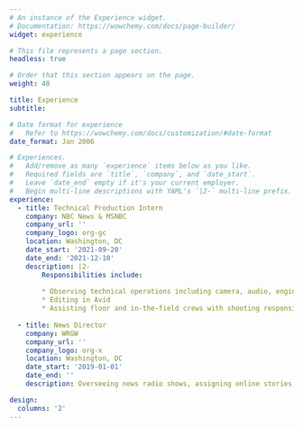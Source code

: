 ```yaml
---
# An instance of the Experience widget.
# Documentation: https://wowchemy.com/docs/page-builder/
widget: experience

# This file represents a page section.
headless: true

# Order that this section appears on the page.
weight: 40

title: Experience
subtitle:

# Date format for experience
#   Refer to https://wowchemy.com/docs/customization/#date-format
date_format: Jan 2006

# Experiences.
#   Add/remove as many `experience` items below as you like.
#   Required fields are `title`, `company`, and `date_start`.
#   Leave `date_end` empty if it's your current employer.
#   Begin multi-line descriptions with YAML's `|2-` multi-line prefix.
experience:
  - title: Technical Production Intern
    company: NBC News & MSNBC
    company_url: ''
    company_logo: org-gc
    location: Washington, DC
    date_start: '2021-09-20'
    date_end: '2021-12-10'
    description: |2-
        Responsibilities include:
        
        * Observing technical operations including camera, audio, engineering, and robotics
        * Editing in Avid 
        * Assisting floor and in-the-field crews with shooting responsibilities 
        
  - title: News Director
    company: WRGW
    company_url: ''
    company_logo: org-x
    location: Washington, DC
    date_start: '2019-01-01'
    date_end: ''
    description: Overseeing news radio shows, assigning online stories, holding news workshops for interns and new members. 

design:
  columns: '2'
---
```

